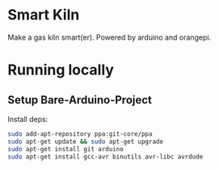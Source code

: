 # Smart Kiln

Make a gas kiln smart(er). Powered by arduino and orangepi.

# Running locally

## Setup Bare-Arduino-Project

Install deps:
```bash
sudo add-apt-repository ppa:git-core/ppa
sudo apt-get update && sudo apt-get upgrade
sudo apt-get install git arduino
sudo apt-get install gcc-avr binutils avr-libc avrdude
```
